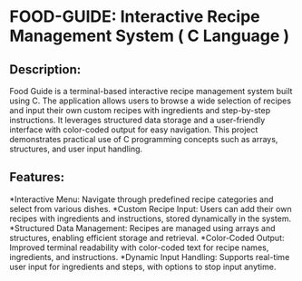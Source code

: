# FOOD-GUIDE: Interactive Recipe Management System ( C Language )
## Description: 
Food Guide is a terminal-based interactive recipe management system built using C. The application allows users to browse a wide selection of recipes and input their own custom recipes with ingredients and step-by-step instructions. It leverages structured data storage and a user-friendly interface with color-coded output for easy navigation. This project demonstrates practical use of C programming concepts such as arrays, structures, and user input handling.


## Features:
*Interactive Menu: Navigate through predefined recipe categories and select from various dishes.
*Custom Recipe Input: Users can add their own recipes with ingredients and instructions, stored dynamically in the system.
*Structured Data Management: Recipes are managed using arrays and structures, enabling efficient storage and retrieval.
*Color-Coded Output: Improved terminal readability with color-coded text for recipe names, ingredients, and instructions.
*Dynamic Input Handling: Supports real-time user input for ingredients and steps, with options to stop input anytime.

